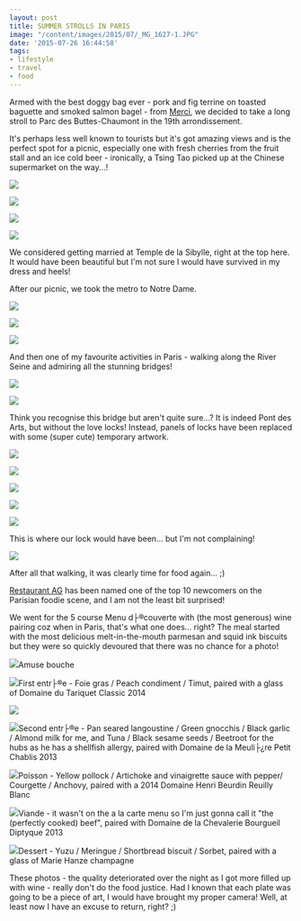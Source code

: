 ```yaml
---
layout: post
title: SUMMER STROLLS IN PARIS
image: "/content/images/2015/07/_MG_1627-1.JPG"
date: '2015-07-26 16:44:58'
tags:
- lifestyle
- travel
- food
---
```


Armed with the best doggy bag ever - pork and fig terrine on toasted baguette and smoked salmon bagel - from <a href="http://www.lingyeungb.com/merci-paris/" target="_blank">Merci</a>, we decided to take a long stroll to Parc des Buttes-Chaumont in the 19th arrondissement. 

It's perhaps less well known to tourists but it's got amazing views and is the perfect spot for a picnic, especially one with fresh cherries from the fruit stall and an ice cold beer - ironically, a Tsing Tao picked up at the Chinese supermarket on the way...!

![](/content/images/2015/07/_MG_1576.JPG)

![](/content/images/2015/07/_MG_1580.JPG)

![](/content/images/2015/07/_MG_1582.JPG)

![](/content/images/2015/07/_MG_1588.JPG)

We considered getting married at Temple de la Sibylle, right at the top here. It would have been beautiful but I'm not sure I would have survived in my dress and heels!

After our picnic, we took the metro to Notre Dame.

![](/content/images/2015/07/_MG_1600.JPG)

![](/content/images/2015/07/_MG_1595.JPG)

![](/content/images/2015/07/_MG_1598.JPG)

And then one of my favourite activities in Paris - walking along the River Seine and admiring all the stunning bridges!

![](/content/images/2015/07/_MG_1629.JPG)

![](/content/images/2015/07/_MG_1610.JPG)

Think you recognise this bridge but aren't quite sure...? It is indeed Pont des Arts, but without the love locks! Instead, panels of locks have been replaced with some (super cute) temporary artwork.

![](/content/images/2015/07/_MG_1614.JPG)

![](/content/images/2015/07/_MG_1624.JPG)

![](/content/images/2015/07/_MG_1627.JPG)

![](/content/images/2015/07/_MG_1625.JPG)

![](/content/images/2015/07/_MG_1628.JPG)

This is where our lock would have been... but I'm not complaining!

![](/content/images/2015/07/_MG_1615.JPG)

After all that walking, it was clearly time for food again... ;) 

<a href="http://www.ag-restaurant.fr/" target="_blank">Restaurant AG</a> has been named one of the top 10 newcomers on the Parisian foodie scene, and I am not the least bit surprised! 

We went for the 5 course Menu d├®couverte with (the most generous) wine pairing coz when in Paris, that's what one does... right? The meal started with the most delicious melt-in-the-mouth parmesan and squid ink biscuits but they were so quickly devoured that there was no chance for a photo!

![](/content/images/2015/07/IMG_1222.JPG)Amuse bouche

![](/content/images/2015/07/IMG_1223.JPG)First entr├®e - Foie gras / Peach condiment / Timut, paired with a glass of Domaine du Tariquet Classic 2014

![](/content/images/2015/07/IMG_1225.JPG)

![](/content/images/2015/07/IMG_1226.JPG)Second entr├®e - Pan seared langoustine / Green gnocchis / Black garlic / Almond milk for me, and Tuna / Black sesame seeds / Beetroot for the hubs as he has a shellfish allergy, paired with Domaine de la Meuli├¿re Petit Chablis 2013

![](/content/images/2015/07/IMG_1230.JPG)Poisson - Yellow pollock / Artichoke and vinaigrette sauce with pepper/ Courgette / Anchovy, paired with a 2014 Domaine Henri Beurdin Reuilly Blanc

![](/content/images/2015/07/IMG_1232.JPG)Viande - it wasn't on the a la carte menu so I'm just gonna call it "the (perfectly cooked) beef", paired with Domaine de la Chevalerie Bourgueil Diptyque 2013 

![](/content/images/2015/07/IMG_1234.JPG)Dessert - Yuzu / Meringue / Shortbread biscuit / Sorbet, paired with a glass of Marie Hanze champagne

These photos - the quality deteriorated over the night as I got more filled up with wine - really don't do the food justice. Had I known that each plate was going to be a piece of art, I would have brought my proper camera! Well, at least now I have an excuse to return, right? ;)